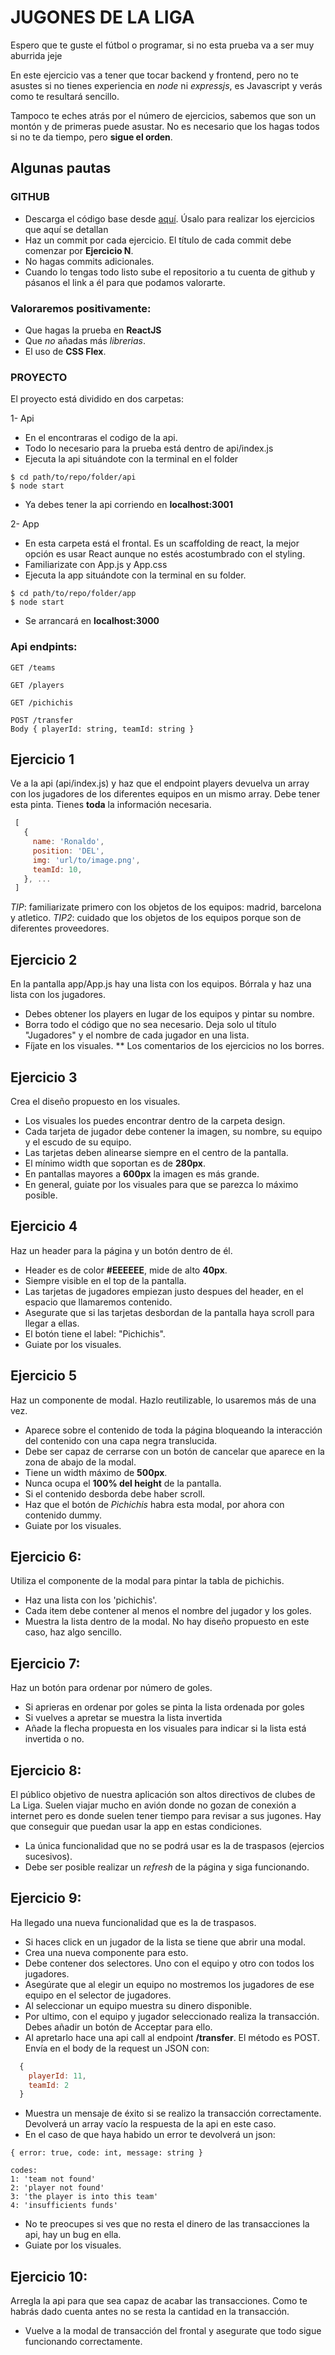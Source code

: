 # JUGONES DE LA LIGA
Espero que te guste el fútbol o programar, si no esta prueba va a ser muy aburrida jeje

En este ejercicio vas a tener que tocar backend y frontend, pero no te asustes si no tienes experiencia en *node* ni *expressjs*, es Javascript y verás como te resultará sencillo. 

Tampoco te eches atrás por el número de ejercicios, sabemos que son un montón y de primeras puede asustar. No es necesario que los hagas todos si no te da tiempo, pero **sigue el orden**.

## Algunas pautas

### GITHUB
- Descarga el código base desde [aquí](https://static.govideo.live/projectgo/fe_challenge/challenge.zip). Úsalo para realizar los ejercicios que aquí se detallan
- Haz un commit por cada ejercicio. El título de cada commit debe comenzar por **Ejercicio N**. 
- No hagas commits adicionales.
- Cuando lo tengas todo listo sube el repositorio a tu cuenta de github y pásanos el link a él para que podamos valorarte.

### Valoraremos positivamente:
- Que hagas la prueba en **ReactJS**
- Que *no* añadas más *librerias*.
- El uso de **CSS Flex**.

### PROYECTO
El proyecto está dividido en dos carpetas:

1- Api
* En el encontraras el codigo de la api.
* Todo lo necesario para la prueba está dentro de api/index.js
* Ejecuta la api situándote con la terminal en el folder
```
$ cd path/to/repo/folder/api
$ node start
```
* Ya debes tener la api corriendo en **localhost:3001**

2- App
* En esta carpeta está el frontal. Es un scaffolding de react, la mejor opción es usar React aunque no estés acostumbrado con el styling.
* Familiarizate con App.js y App.css 
* Ejecuta la app situándote con la terminal en su folder.
```
$ cd path/to/repo/folder/app
$ node start
```
* Se arrancará en **localhost:3000**


### Api endpints: 
```
GET /teams
```

```
GET /players
```

```
GET /pichichis
```

```
POST /transfer
Body { playerId: string, teamId: string }
```


## Ejercicio 1
Ve a la api (api/index.js) y haz que el endpoint players devuelva un array con los jugadores de los diferentes equipos en un mismo array. Debe tener esta pinta. Tienes **toda** la información necesaria.
```javascript
 [
   {
     name: 'Ronaldo',
     position: 'DEL',
     img: 'url/to/image.png',
     teamId: 10,
   }, ...
 ]
 ```
 *TIP*: familiarizate primero con los objetos de los equipos: madrid, barcelona y atletico.
 *TIP2*: cuidado que los objetos de los equipos porque son de diferentes proveedores.

## Ejercicio 2
En la pantalla app/App.js hay una lista con los equipos. Bórrala y haz una lista con los jugadores.
- Debes obtener los players en lugar de los equipos y pintar su nombre.
- Borra todo el código que no sea necesario. Deja solo ul título "Jugadores" y el nombre de cada jugador en una lista.
- Fíjate en los visuales.
** Los comentarios de los ejercicios no los borres.

## Ejercicio 3
Crea el diseño propuesto en los visuales.
- Los visuales los puedes encontrar dentro de la carpeta design. 
- Cada tarjeta de jugador debe contener la imagen, su nombre, su equipo y el escudo de su equipo.
- Las tarjetas deben alinearse siempre en el centro de la pantalla.
- El mínimo width que soportan es de **280px**.
- En pantallas mayores a **600px** la imagen es más grande.
- En general, guiate por los visuales para que se parezca lo máximo posible.


## Ejercicio 4
Haz un header para la página y un botón dentro de él.
- Header es de color **#EEEEEE**, mide de alto **40px**. 
- Siempre visible en el top de la pantalla.
- Las tarjetas de jugadores empiezan justo despues del header, en el espacio que llamaremos contenido.
- Asegurate que si las tarjetas desbordan de la pantalla haya scroll para llegar a ellas.
- El botón tiene el label: "Pichichis".
- Guiate por los visuales.

## Ejercicio 5
Haz un componente de modal. Hazlo reutilizable, lo usaremos más de una vez.
- Aparece sobre el contenido de toda la página bloqueando la interacción del contenido con una capa negra translucida.
- Debe ser capaz de cerrarse con un botón de cancelar que aparece en la zona de abajo de la modal.
- Tiene un width máximo de **500px**.
- Nunca ocupa el **100% del height** de la pantalla.
- Si el contenido desborda debe haber scroll.
- Haz que el botón de *Pichichis* habra esta modal, por ahora con contenido dummy.
- Guiate por los visuales.

## Ejercicio 6:
Utiliza el componente de la modal para pintar la tabla de pichichis.
  - Haz una lista con los 'pichichis'.
  - Cada item debe contener al menos el nombre del jugador y los goles.
  - Muestra la lista dentro de la modal. No hay diseño propuesto en este caso, haz algo sencillo.

## Ejercicio 7:
Haz un botón para ordenar por número de goles.
  - Si aprieras en ordenar por goles se pinta la lista ordenada por goles
  - Si vuelves a apretar se muestra la lista invertida
  - Añade la flecha propuesta en los visuales para indicar si la lista está invertida o no.

## Ejercicio 8:
El público objetivo de nuestra aplicación son altos directivos de clubes de La Liga. Suelen viajar mucho en avión donde no gozan de conexión a internet pero es donde suelen tener tiempo para revisar a sus jugones. Hay que conseguir que puedan usar la app en estas condiciones.
- La única funcionalidad que no se podrá usar es la de traspasos (ejercios sucesivos).
- Debe ser posible realizar un *refresh* de la página y siga funcionando.

## Ejercicio 9:
Ha llegado una nueva funcionalidad que es la de traspasos. 
- Si haces click en un jugador de la lista se tiene que abrir una modal.
- Crea una nueva componente para esto.
- Debe contener dos selectores. Uno con el equipo y otro con todos los jugadores.
- Asegúrate que al elegir un equipo no mostremos los jugadores de ese equipo en el selector de jugadores.
- Al seleccionar un equipo muestra su dinero disponible.
- Por ultimo, con el equipo y jugador seleccionado realiza la transacción. Debes añadir un botón de Acceptar para ello.
- Al apretarlo hace una api call al endpoint **/transfer**. El método es POST. Envía en el body de la request un JSON con:
```javascript
  {
    playerId: 11,
    teamId: 2
  }
```
- Muestra un mensaje de éxito si se realizo la transacción correctamente. Devolverá un array vacío la respuesta de la api en este caso.
- En el caso de que haya habido un error te devolverá un json: 
```
{ error: true, code: int, message: string }
```
```
codes:
1: 'team not found'
2: 'player not found'
3: 'the player is into this team'
4: 'insufficients funds'
```
- No te preocupes si ves que no resta el dinero de las transacciones la api, hay un bug en ella.
- Guiate por los visuales.


## Ejercicio 10:
Arregla la api para que sea capaz de acabar las transacciones. Como te habrás dado cuenta antes no se resta la cantidad en la transacción.
- Vuelve a la modal de transacción del frontal y asegurate que todo sigue funcionando correctamente.
